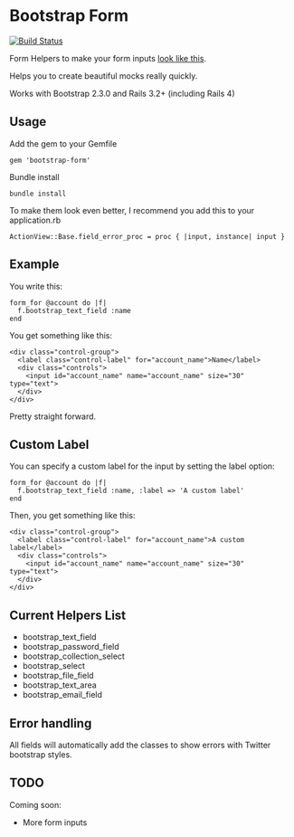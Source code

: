 # Bootstrap Form

[![Build Status](https://travis-ci.org/dabit/bootstrap-form.png?branch=master)](https://travis-ci.org/dabit/bootstrap-form)

Form Helpers to make your form inputs [look like this](http://twitter.github.com/bootstrap/#forms).

Helps you to create beautiful mocks really quickly.

Works with Bootstrap 2.3.0 and Rails 3.2+ (including Rails 4)

## Usage

Add the gem to your Gemfile

    gem 'bootstrap-form'

Bundle install

    bundle install

To make them look even better, I recommend you add this to your
application.rb

    ActionView::Base.field_error_proc = proc { |input, instance| input }

## Example

You write this:

    form_for @account do |f|
      f.bootstrap_text_field :name
    end


You get something like this:

    <div class="control-group">
      <label class="control-label" for="account_name">Name</label>
      <div class="controls">
        <input id="account_name" name="account_name" size="30" type="text">
      </div>
    </div>

Pretty straight forward.

## Custom Label

You can specify a custom label for the input by setting the label
option:

    form_for @account do |f|
      f.bootstrap_text_field :name, :label => 'A custom label'
    end

Then, you get something like this:

    <div class="control-group">
      <label class="control-label" for="account_name">A custom label</label>
      <div class="controls">
        <input id="account_name" name="account_name" size="30" type="text">
      </div>
    </div>

## Current Helpers List

* bootstrap_text_field
* bootstrap_password_field
* bootstrap_collection_select
* bootstrap_select
* bootstrap_file_field
* bootstrap_text_area
* bootstrap_email_field

## Error handling

All fields will automatically add the classes to show errors with Twitter
bootstrap styles.

## TODO

Coming soon:

* More form inputs
